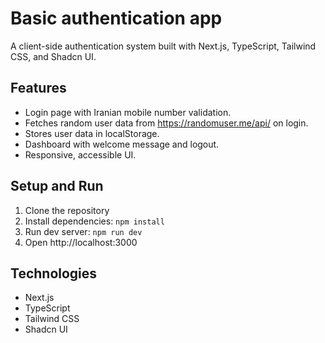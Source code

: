 # Basic authentication app

A client-side authentication system built with Next.js, TypeScript, Tailwind CSS, and Shadcn UI.

## Features

- Login page with Iranian mobile number validation.
- Fetches random user data from https://randomuser.me/api/ on login.
- Stores user data in localStorage.
- Dashboard with welcome message and logout.
- Responsive, accessible UI.

## Setup and Run

1. Clone the repository
2. Install dependencies: `npm install`
3. Run dev server: `npm run dev`
4. Open http://localhost:3000

## Technologies

- Next.js
- TypeScript
- Tailwind CSS
- Shadcn UI
